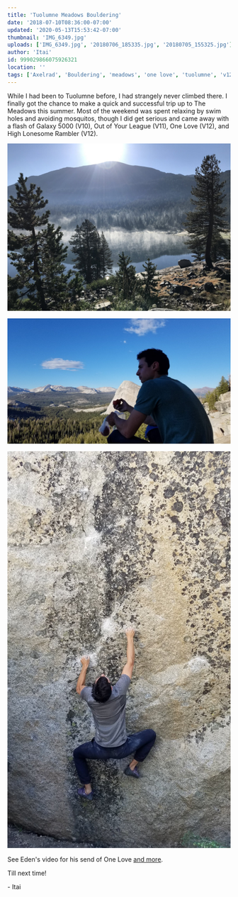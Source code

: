 ```yaml
---
title: 'Tuolumne Meadows Bouldering'
date: '2018-07-10T08:36:00-07:00'
updated: '2020-05-13T15:53:42-07:00'
thumbnail: 'IMG_6349.jpg'
uploads: ['IMG_6349.jpg', '20180706_185335.jpg', '20180705_155325.jpg']
author: 'Itai'
id: 999029866075926321
location: ''
tags: ['Axelrad', 'Bouldering', 'meadows', 'one love', 'tuolumne', 'v12']
---
```


While I had been to Tuolumne before, I had strangely never climbed there. I finally got the chance to make a quick and successful trip up to The Meadows this summer. Most of the weekend was spent relaxing by swim holes and avoiding mosquitos, though I did get serious and came away with a flash of Galaxy 5000 (V10), Out of Your League (V11), One Love (V12), and High Lonesome Rambler (V12).

![Morning fog on the lake](uploads/IMG_6349.jpg)

![Victory Apple](uploads/20180706_185335.jpg)

![Out of Your League (V11)](uploads/20180705_155325.jpg)

See Eden's video for his send of One Love [and more](https://www.youtube.com/watch?v=gHJ1KIYwyWY).

Till next time!

\- Itai
